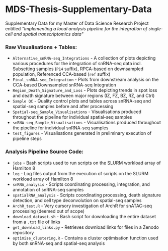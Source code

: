 # MDS-Thesis-Supplementary-Data

Supplementary Data for my Master of Data Science Research Project entitled *"Implementing a local analysis pipeline for the integration of single-cell and spatial transcriptomics data"*

### Raw Visualisations + Tables:
- `Alternative_snRNA-seq_Integrations` - A collection of plots depicting various procedures for the integration of snRNA-seq data incl. Subsetting samples (`P14` suffix), RPCA-based on downsampled population, Referenced CCA-based (`ref` suffix)
- `Final_snRNA-seq_Integration` - Plots from downstream analysis on the CCA-based Downsampled snRNA-seq Integration
- `Region_Death_Signature_and_Loss` - Plots depicting trends in spot loss and death signature between major regions (IZ, FZ, BZ, RZ, and Ctrl)
- `Sample QC` - Quality control plots and tables across snRNA-seq and spatial-seq samples before and after processing 
- `Spatial-seq_Sample_Visualisations` - Visualisations produced throughout the pipeline for individual spatial-seq samples 
- `snRNA-seq_Sample_Visualisations` - Visualisations produced throughout the pipeline for individual snRNA-seq samples
- `test_figures` - Visualisations generated in preliminary execution of pipeline steps

### Analysis Pipeline Source Code:
- `jobs` - Bash scripts used to run scripts on the SLURM workload array of Hamilton 8
- `log` - Log files output from the execution of scripts on the SLURM workload array of Hamilton 8
- `snRNA_analysis` - Scripts coordinating processing, integration, and annotation of snRNA-seq samples
- `spatialRNA_analysis` - Scripts coordinating processing, death signature detection, and cell type deconvolution on spatial-seq samples
- `ArchR_test.R` - Very cursory investigation of ArchR for snATAC-seq processing (deemed out of scope)
- `download_dataset.sh` - Bash script for downloading the entire dataset from a `.txt` file of links
- `get_download_links.py` - Retrieves download links for files in a Zenodo repository
- `optimise_clustering.R` - Contains a cluster optimisation function used by both snRNA-seq and spatial-seq analysis
